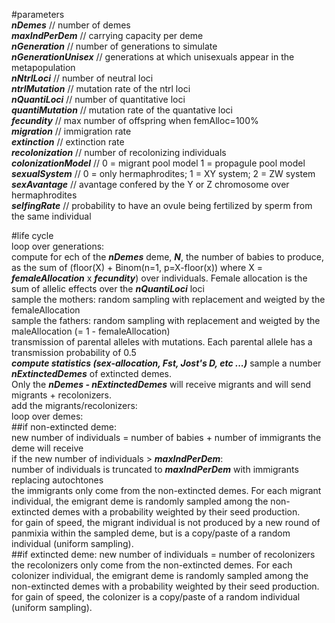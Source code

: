 #parameters  
***nDemes*** // number of demes  
***maxIndPerDem*** // carrying capacity per deme  
***nGeneration*** // number of generations to simulate  
***nGenerationUnisex***	// generations at which unisexuals appear in the metapopulation  
***nNtrlLoci*** // number of neutral loci  
***ntrlMutation*** // mutation rate of the ntrl loci  
***nQuantiLoci*** // number of quantitative loci  
***quantiMutation*** // mutation rate of the quantative loci  
***fecundity*** // max number of offspring when femAlloc=100%  
***migration*** // immigration rate  
***extinction*** // extinction rate  
***recolonization*** // number of recolonizing individuals  
***colonizationModel*** // 0 = migrant pool model 1 = propagule pool model  
***sexualSystem*** // 0 = only hermaphrodites; 1 = XY system; 2 = ZW system  
***sexAvantage*** // avantage confered by the Y or Z chromosome over hermaphrodites  
***selfingRate*** // probability to have an ovule being fertilized by sperm from the same individual  
  
#life cycle  
loop over generations:  
	compute for ech of the ***nDemes*** deme, ***N***, the number of babies to produce, as the sum of (floor(X) + Binom(n=1, p=X-floor(x)) where X = ***femaleAllocation*** x ***fecundity***) over individuals. Female allocation is the sum of allelic effects over the ***nQuantiLoci*** loci  
	sample the mothers:  random sampling with replacement and weigted by the femaleAllocation  
	sample the fathers: random sampling with replacement and weigted by the maleAllocation (= 1 - femaleAllocation)  
	transmission of parental alleles with mutations. Each parental allele has a transmission probability of 0.5  
	__***compute statistics (sex-allocation, Fst, Jost's D, etc ...)***__
	sample a number ***nExtinctedDemes*** of extincted demes.  
	Only the ***nDemes - nExtinctedDemes*** will receive migrants and will send migrants + recolonizers.  
	add the migrants/recolonizers:  
		loop over demes:  
			##if non-extincted deme:  
				new number of individuals = number of babies + number of immigrants the deme will receive  
				if the new number of individuals > ***maxIndPerDem***:  
					number of individuals is truncated to ***maxIndPerDem*** with immigrants replacing autochtones  
				the immigrants only come from the non-extincted demes. For each migrant individual, the emigrant deme is randomly sampled among the non-extincted demes with a probability weighted by their seed production.  
				for gain of speed, the migrant individual is not produced by a new round of panmixia within the sampled deme, but is a copy/paste of a random individual (uniform sampling).  
			##if extincted deme:
				new number of individuals = number of recolonizers  
				the recolonizers only come from the non-extincted demes. For each colonizer individual, the emigrant deme is randomly sampled among the non-extincted demes with a probability weighted by their seed production.  
				for gain of speed, the colonizer is a copy/paste of a random individual (uniform sampling).  

